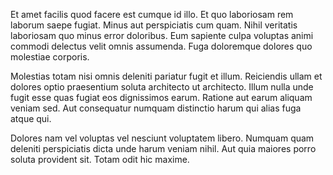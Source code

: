 Et amet facilis quod facere est cumque id illo. Et quo laboriosam rem laborum saepe fugiat. Minus aut perspiciatis cum quam. Nihil veritatis laboriosam quo minus error doloribus. Eum sapiente culpa voluptas animi commodi delectus velit omnis assumenda. Fuga doloremque dolores quo molestiae corporis.
 Molestias totam nisi omnis deleniti pariatur fugit et illum. Reiciendis ullam et dolores optio praesentium soluta architecto ut architecto. Illum nulla unde fugit esse quas fugiat eos dignissimos earum. Ratione aut earum aliquam veniam sed. Aut consequatur numquam distinctio harum qui alias fuga atque qui.
 Dolores nam vel voluptas vel nesciunt voluptatem libero. Numquam quam deleniti perspiciatis dicta unde harum veniam nihil. Aut quia maiores porro soluta provident sit. Totam odit hic maxime.